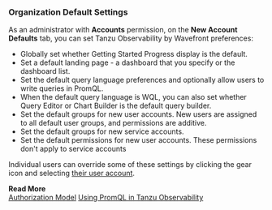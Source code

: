 ### Organization Default Settings

As an administrator with **Accounts** permission, on the **New Account Defaults** tab, you can set Tanzu Observability by Wavefront preferences:

* Globally set whether Getting Started Progress display is the default. 
* Set a default landing page - a dashboard that you specify or the dashboard list. 
* Set the default query language preferences and optionally allow users to write queries in PromQL. 
* When the default query language is WQL, you can also set whether Query Editor or Chart Builder is the default query builder. 
* Set the default groups for new user accounts. New users are assigned to all default user groups, and permissions are additive.
* Set the default groups for new service accounts. 
* Set the default permissions for new user accounts. These permissions don't apply to service accounts

Individual users can override some of these settings by clicking the gear icon and selecting [their user account](https://docs.wavefront.com/users_account_managing.html).

**Read More**<br/>
[Authorization Model](https://docs.wavefront.com/authorization.html)
[Using PromQL in Tanzu Observability](http://docs.wavefront.com/wavefront_prometheus.html)
